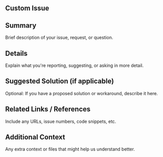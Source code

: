 ## Custom Issue

##  Summary
Brief description of your issue, request, or question.

##  Details
Explain what you're reporting, suggesting, or asking in more detail.

##  Suggested Solution (if applicable)
Optional: If you have a proposed solution or workaround, describe it here.

##  Related Links / References
Include any URLs, issue numbers, code snippets, etc.

##  Additional Context
Any extra context or files that might help us understand better.

